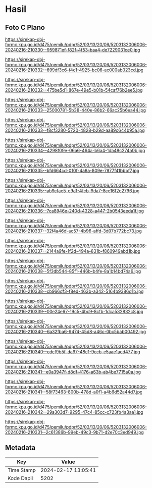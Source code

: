 # Hasil

## Foto C Plano

https://sirekap-obj-formc.kpu.go.id/d475/pemilu/pdpr/52/03/13/20/06/5203132006006-20240216-210330--959871ef-f82f-4f53-baa4-de7229031ce0.jpg

https://sirekap-obj-formc.kpu.go.id/d475/pemilu/pdpr/52/03/13/20/06/5203132006006-20240216-210332--699df3c6-f4c1-4925-bc06-ac000ab023cd.jpg

https://sirekap-obj-formc.kpu.go.id/d475/pemilu/pdpr/52/03/13/20/06/5203132006006-20240216-210332--475be5d1-867e-49e5-b01b-54caf76b2ee5.jpg

https://sirekap-obj-formc.kpu.go.id/d475/pemilu/pdpr/52/03/13/20/06/5203132006006-20240216-210333--25000781-5b38-440e-86b2-66ac25b6ea44.jpg

https://sirekap-obj-formc.kpu.go.id/d475/pemilu/pdpr/52/03/13/20/06/5203132006006-20240216-210333--f8cf3280-5720-4828-b29d-aa89c644b95a.jpg

https://sirekap-obj-formc.kpu.go.id/d475/pemilu/pdpr/52/03/13/20/06/5203132006006-20240216-210334--4298f09e-06a6-464a-b6a4-1da48c274a0b.jpg

https://sirekap-obj-formc.kpu.go.id/d475/pemilu/pdpr/52/03/13/20/06/5203132006006-20240216-210335--bfd664cd-010f-4a8a-809e-7877f41bbbf7.jpg

https://sirekap-obj-formc.kpu.go.id/d475/pemilu/pdpr/52/03/13/20/06/5203132006006-20240216-210335--ab9cfae5-e9a1-4fcb-9da7-8ce16f2e2796.jpg

https://sirekap-obj-formc.kpu.go.id/d475/pemilu/pdpr/52/03/13/20/06/5203132006006-20240216-210336--7ca8946e-240d-4328-a447-2b0543eeda1f.jpg

https://sirekap-obj-formc.kpu.go.id/d475/pemilu/pdpr/52/03/13/20/06/5203132006006-20240216-210337--32f4a46d-ac57-4b96-affd-3d07b772bc73.jpg

https://sirekap-obj-formc.kpu.go.id/d475/pemilu/pdpr/52/03/13/20/06/5203132006006-20240216-210337--2144a9fe-1f2d-494a-831b-f860949abd1b.jpg

https://sirekap-obj-formc.kpu.go.id/d475/pemilu/pdpr/52/03/13/20/06/5203132006006-20240216-210338--5f3db544-85f1-446b-b4fe-8a1b14bd74a6.jpg

https://sirekap-obj-formc.kpu.go.id/d475/pemilu/pdpr/52/03/13/20/06/5203132006006-20240216-210338--cb966df3-f8ed-463b-a342-5164b9386d1b.jpg

https://sirekap-obj-formc.kpu.go.id/d475/pemilu/pdpr/52/03/13/20/06/5203132006006-20240216-210339--00e24e67-19c5-4bc9-8cfb-1dca532832c8.jpg

https://sirekap-obj-formc.kpu.go.id/d475/pemilu/pdpr/52/03/13/20/06/5203132006006-20240216-210340--6a32fba6-9474-45d8-a46c-0bc5bab00492.jpg

https://sirekap-obj-formc.kpu.go.id/d475/pemilu/pdpr/52/03/13/20/06/5203132006006-20240216-210340--cdcf9b5f-da97-48c1-9ccb-e5aae1acd477.jpg

https://sirekap-obj-formc.kpu.go.id/d475/pemilu/pdpr/52/03/13/20/06/5203132006006-20240216-210341--e0a3947f-d8df-4176-a63b-ab4be7715a0a.jpg

https://sirekap-obj-formc.kpu.go.id/d475/pemilu/pdpr/52/03/13/20/06/5203132006006-20240216-210341--58f73463-800b-478d-a0f1-a4b6d52a44d7.jpg

https://sirekap-obj-formc.kpu.go.id/d475/pemilu/pdpr/52/03/13/20/06/5203132006006-20240216-210342--29a303d7-9295-47c4-85cc-c723fb4a3aa1.jpg

https://sirekap-obj-formc.kpu.go.id/d475/pemilu/pdpr/52/03/13/20/06/5203132006006-20240216-210331--2c61386b-99eb-49c3-9b71-d2e70c3ed949.jpg


## Metadata

| Key        | Value               |
| ---------- | ------------------- |
| Time Stamp | 2024-02-17 13:05:41 |
| Kode Dapil | 5202                |



